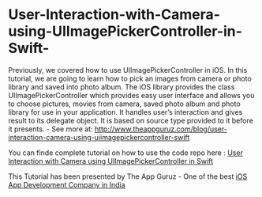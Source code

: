 User-Interaction-with-Camera-using-UIImagePickerController-in-Swift-
====================================================================

Previously, we covered how to use UIImagePickerController in iOS. In this tutorial, we are going to learn how to pick an images from camera or photo library and saved into photo album. The iOS library provides the class UIImagePickerController which provides easy user interface and allows you to choose pictures, movies from camera, saved photo album and photo library for use in your application. It handles user’s interaction and gives result to its delegate object. It is based on source type provided to it before it presents. - See more at: http://www.theappguruz.com/blog/user-interaction-camera-using-uiimagepickercontroller-swift

You can finde complete tutorial on how to use the code repo here : [User Interaction with Camera using UIImagePickerController in Swift](http://www.theappguruz.com/blog/user-interaction-camera-using-uiimagepickercontroller-swift)

This Tutorial has been presented by The App Guruz - One of the best <a href="http://www.theappguruz.com/iphone-app-development/">iOS App Development Company in India</a>
